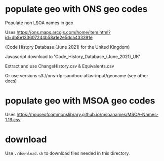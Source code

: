 # populate geo with ONS geo codes

Populate non LSOA names in geo

Uses https://ons.maps.arcgis.com/home/item.html?id=db8e133607244b58a1e2e5dca433391e

(Code History Database (June 2021) for the United Kingdom)

Javascript download to 'Code_History_Database_(June_2021)_UK'

Extract and use ChangeHistory.csv & Equivalents.csv

Or use versions s3://ons-dp-sandbox-atlas-input/geoname (see other docs)

# populate geo with MSOA geo codes

Uses https://houseofcommonslibrary.github.io/msoanames/MSOA-Names-1.16.csv

# download

Use `./download.sh` to download files needed in this directory.
